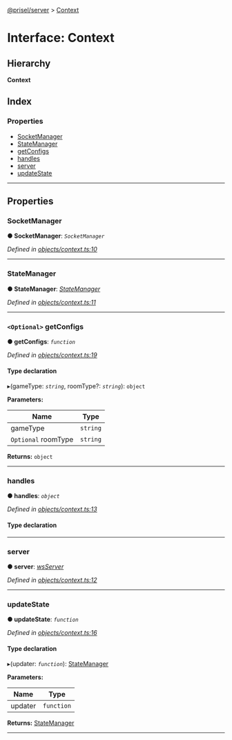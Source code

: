 [@prisel/server](../README.md) > [Context](../interfaces/context.md)

# Interface: Context

## Hierarchy

**Context**

## Index

### Properties

* [SocketManager](context.md#socketmanager)
* [StateManager](context.md#statemanager)
* [getConfigs](context.md#getconfigs)
* [handles](context.md#handles)
* [server](context.md#server)
* [updateState](context.md#updatestate)

---

## Properties

<a id="socketmanager"></a>

###  SocketManager

**● SocketManager**: *`SocketManager`*

*Defined in [objects/context.ts:10](https://github.com/SeawolvesAtCali/prisel/blob/363ed4a/packages/server/objects/context.ts#L10)*

___
<a id="statemanager"></a>

###  StateManager

**● StateManager**: *[StateManager](statemanager.md)*

*Defined in [objects/context.ts:11](https://github.com/SeawolvesAtCali/prisel/blob/363ed4a/packages/server/objects/context.ts#L11)*

___
<a id="getconfigs"></a>

### `<Optional>` getConfigs

**● getConfigs**: *`function`*

*Defined in [objects/context.ts:19](https://github.com/SeawolvesAtCali/prisel/blob/363ed4a/packages/server/objects/context.ts#L19)*

#### Type declaration
▸(gameType: *`string`*, roomType?: *`string`*): `object`

**Parameters:**

| Name | Type |
| ------ | ------ |
| gameType | `string` |
| `Optional` roomType | `string` |

**Returns:** `object`

___
<a id="handles"></a>

###  handles

**● handles**: *`object`*

*Defined in [objects/context.ts:13](https://github.com/SeawolvesAtCali/prisel/blob/363ed4a/packages/server/objects/context.ts#L13)*

#### Type declaration

[roomId: `string`]: `Handle`

___
<a id="server"></a>

###  server

**● server**: *[wsServer](../#wsserver)*

*Defined in [objects/context.ts:12](https://github.com/SeawolvesAtCali/prisel/blob/363ed4a/packages/server/objects/context.ts#L12)*

___
<a id="updatestate"></a>

###  updateState

**● updateState**: *`function`*

*Defined in [objects/context.ts:16](https://github.com/SeawolvesAtCali/prisel/blob/363ed4a/packages/server/objects/context.ts#L16)*

#### Type declaration
▸(updater: *`function`*): [StateManager](statemanager.md)

**Parameters:**

| Name | Type |
| ------ | ------ |
| updater | `function` |

**Returns:** [StateManager](statemanager.md)

___


